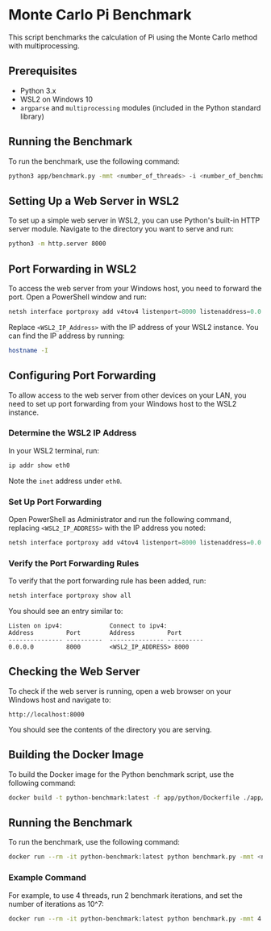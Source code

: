 # Monte Carlo Pi Benchmark
This script benchmarks the calculation of Pi using the Monte Carlo method with multiprocessing.

## Prerequisites

- Python 3.x
- WSL2 on Windows 10
- `argparse` and `multiprocessing` modules (included in the Python standard library)

## Running the Benchmark

To run the benchmark, use the following command:

```sh
python3 app/benchmark.py -mmt <number_of_threads> -i <number_of_benchmark_iterations> -ti <iterations_as_power_of_10>
```

## Setting Up a Web Server in WSL2

To set up a simple web server in WSL2, you can use Python's built-in HTTP server module. Navigate to the directory you want to serve and run:

```sh
python3 -m http.server 8000
```

## Port Forwarding in WSL2

To access the web server from your Windows host, you need to forward the port. Open a PowerShell window and run:

```powershell
netsh interface portproxy add v4tov4 listenport=8000 listenaddress=0.0.0.0 connectport=8000 connectaddress=<WSL2_IP_Address>
```

Replace `<WSL2_IP_Address>` with the IP address of your WSL2 instance. You can find the IP address by running:

```sh
hostname -I
```

## Configuring Port Forwarding

To allow access to the web server from other devices on your LAN, you need to set up port forwarding from your Windows host to the WSL2 instance.

### Determine the WSL2 IP Address

In your WSL2 terminal, run:

```sh
ip addr show eth0
```

Note the `inet` address under `eth0`.

### Set Up Port Forwarding

Open PowerShell as Administrator and run the following command, replacing `<WSL2_IP_ADDRESS>` with the IP address you noted:

```powershell
netsh interface portproxy add v4tov4 listenport=8000 listenaddress=0.0.0.0 connectport=8000 connectaddress=<WSL2_IP_ADDRESS>
```

### Verify the Port Forwarding Rules

To verify that the port forwarding rule has been added, run:

```powershell
netsh interface portproxy show all
```

You should see an entry similar to:

```plaintext
Listen on ipv4:             Connect to ipv4:
Address         Port        Address         Port
--------------- ----------  --------------- ----------
0.0.0.0         8000        <WSL2_IP_ADDRESS> 8000
```

## Checking the Web Server

To check if the web server is running, open a web browser on your Windows host and navigate to:

```
http://localhost:8000
```

You should see the contents of the directory you are serving.

## Building the Docker Image

To build the Docker image for the Python benchmark script, use the following command:

```sh
docker build -t python-benchmark:latest -f app/python/Dockerfile ./app/python
```
## Running the Benchmark

To run the benchmark, use the following command:

```sh
docker run --rm -it python-benchmark:latest python benchmark.py -mmt <number_of_threads> -i <number_of_benchmark_iterations> -ti <iterations_as_power_of_10>
```

### Example Command

For example, to use 4 threads, run 2 benchmark iterations, and set the number of iterations as 10^7:

```sh
docker run --rm -it python-benchmark:latest python benchmark.py -mmt 4 -i 2 -ti 7
```
